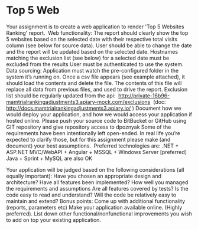 # Top 5 Web

Your assignment is to create a web application to render 'Top 5 Websites Ranking' report. 
Web functionality:
The report should clearly show the top 5 websites based on the selected date with their respective total visits column (see below for source data).
User should be able to change the date and the report will be updated based on the selected date.
Hostnames matching the exclusion list (see below) for a selected date must be excluded from the results
User must be authenticated to use the system. 
Data sourcing:
Application must watch the pre-configured folder in the system it’s running on. Once a csv file appears (see example attached), it should load the contents and delete the file. The contents of this file will replace all data from previous files, and used to drive the report. 
Exclusion list  should be regularly updated from the api:  http://private-16b96-mamtrialrankingadjustments3.apiary-mock.com/exclusions  (doc: http://docs.mamtrialrankingadjustments3.apiary.io/ )
Document how we would deploy your application, and how we would access your application if hosted online. 
Please push your source code to BitBucket or GitHub using GIT repository and give repository access to dpoznyak
Some of the requirements have been intentionally left open-ended. In real life you’re expected to clarify those, but for this assignment please make (and document) your best assumptions.
 Preferred technologies are:
.NET + ASP.NET MVC/WebAPI + Angular + MSSQL + Windows Server [preferred]
Java + Sprint + MySQL are also OK 

Your application will be judged based on the following considerations (all equally important):
Have you chosen an appropriate design and architecture?
Have all features been implemented?
How well you managed the requirements and assumptions
Are all features covered by tests?
Is the code easy to read and understand?
Will the code be relatively easy to maintain and extend?
Bonus points:
Come up with additional functionality (reports, parameters etc)
Make your application available online. (Highly preferred).
List down other functional/nonfunctional improvements you wish to add on top your existing application.